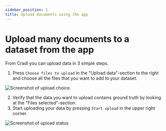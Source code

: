 ```yaml
---
sidebar_position: 1
title: Upload documents using the app
---
```


# Upload many documents to a dataset from the app

From Cradl you can upload data in 3 simple steps.

1. Press `Choose files to upload` in the "Upload data"-section to the right and choose all the files that you want to add to your dataset.

![Screenshot of upload choice](/img/upload-data-app/upload-documents-cradl-1.png)

2. Verify that the data you want to upload contains ground truth by looking at the "Files selected"-section.
3. Start uploading your data by pressing `Start upload` in the upper right corner.

![Screenshot of upload status](/img/upload-data-app/upload-documents-cradl-2.png)
